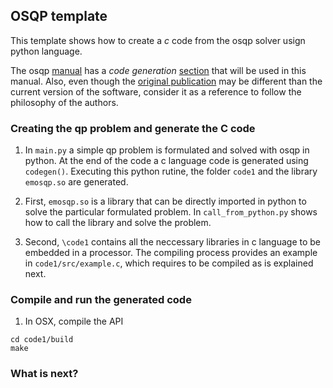 ## OSQP template

This template shows how to create a *c* code from the osqp solver usign python language.

The osqp [manual](https://osqp.org/docs/) has a *code generation* [section](https://osqp.org/docs/codegen/python.html) that will be used in this manual. Also, even though the [original publication](https://ora.ox.ac.uk/objects/uuid:a7c19fe9-32f1-4500-ac76-cd388bc37c61/download_file?file_format=pdf&safe_filename=osqp_embedded.pdf&type_of_work=Conference+item) may be different than the current version of the software, consider it as a reference to follow the philosophy of the authors.

### Creating the qp problem and generate the C code
1. In `main.py` a simple qp problem is formulated and solved with osqp in python. At the end of the code a c language code is generated using `codegen()`. Executing this python rutine, the folder `code1` and the library `emosqp.so` are generated. 

2. First, `emosqp.so` is a library that can be directly imported in python to solve the particular formulated problem. In `call_from_python.py` shows how to call the library and solve the problem.

3. Second, `\code1` contains all the neccessary libraries in c language to be embedded in a processor. The compiling process provides an example in `code1/src/example.c`, which requires to be compiled as is explained next.

### Compile and run the generated code
1. In OSX, compile the API
```
cd code1/build 
make
```

### What is next?



